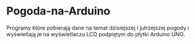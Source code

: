 # Pogoda-na-Arduino
Programy które pobierają dane na temat dzisiejszej i jutrzejszej pogody i wyświetlają je na wyświetlaczu LCD podpiętym do płytki Arduino UNO.
